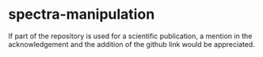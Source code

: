 # spectra-manipulation

If part of the repository is used for a scientific publication, a mention in the acknowledgement and the addition of the github link would be appreciated.
